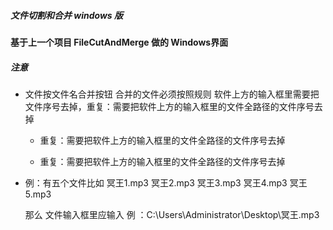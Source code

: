 ##### 文件切割和合并  windows 版

#### 基于上一个项目 FileCutAndMerge  做的 Windows界面   

##### 注意  

- 文件按文件名合并按钮 合并的文件必须按照规则   软件上方的输入框里需要把文件序号去掉，重复：需要把软件上方的输入框里的文件全路径的文件序号去掉

  - 重复：需要把软件上方的输入框里的文件全路径的文件序号去掉

  - 重复：需要把软件上方的输入框里的文件全路径的文件序号去掉

- 例：有五个文件比如  冥王1.mp3  冥王2.mp3  冥王3.mp3  冥王4.mp3  冥王5.mp3  

	那么  文件输入框里应输入 例 ：C:\\Users\\Administrator\\Desktop\\冥王.mp3